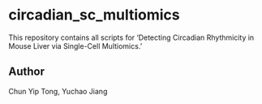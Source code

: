 # circadian_sc_multiomics
This repository contains all scripts for ‘Detecting Circadian Rhythmicity in Mouse Liver via Single-Cell Multiomics.’

## Author
Chun Yip Tong, Yuchao Jiang